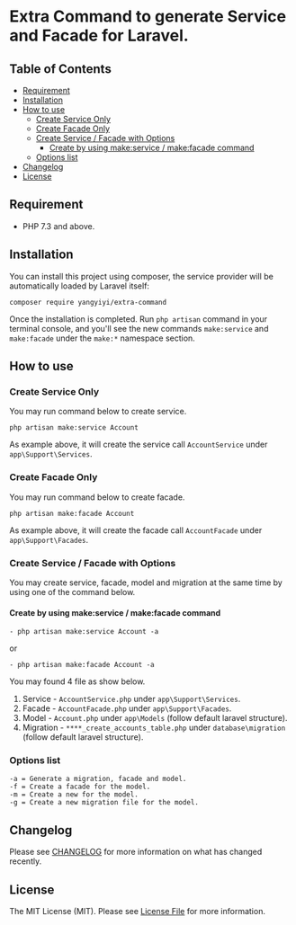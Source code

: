 # Extra Command to generate Service and Facade for Laravel.

## Table of Contents

  * [Requirement](#requirement)
  * [Installation](#installation)
  * [How to use](#how-to-use)
    + [Create Service Only](#create-service-only)
    + [Create Facade Only](#create-facade-only)
    + [Create Service / Facade with Options](#create-service-facade-with-options)
      + [Create by using make:service / make:facade command](#create-by-using-makeservice--makefacade-command)
    + [Options list](#options-list)
  * [Changelog](#changelog)
  * [License](#license)

## Requirement
- PHP 7.3 and above.

## Installation

You can install this project using composer, the service provider will be automatically loaded by Laravel itself:

```
composer require yangyiyi/extra-command
```
Once the installation is completed. Run `php artisan` command in your terminal console, and you'll see the new commands `make:service` and `make:facade` under the `make:*` namespace section.

## How to use

### Create Service Only
You may run command below to create service.
```
php artisan make:service Account
```
As example above, it will create the service call `AccountService` under `app\Support\Services`.

### Create Facade Only
You may run command below to create facade.
```
php artisan make:facade Account
```
As example above, it will create the facade call `AccountFacade` under `app\Support\Facades`.

### Create Service / Facade with Options
You may create service, facade, model and migration at the same time by using one of the command below.

#### Create by using make:service / make:facade command
```
- php artisan make:service Account -a
```
or
```
- php artisan make:facade Account -a
```
You may found 4 file as show below.
1. Service - `AccountService.php` under `app\Support\Services`.
2. Facade - `AccountFacade.php` under `app\Support\Facades`.
3. Model - `Account.php` under `app\Models` (follow default laravel structure).
4. Migration - `****_create_accounts_table.php` under `database\migration` (follow default laravel structure).

### Options list
```
-a = Generate a migration, facade and model.
-f = Create a facade for the model.
-m = Create a new for the model.
-g = Create a new migration file for the model.
```

## Changelog

Please see [CHANGELOG](CHANGELOG.md) for more information on what has changed recently.

## License

The MIT License (MIT). Please see [License File](LICENSE) for more information.